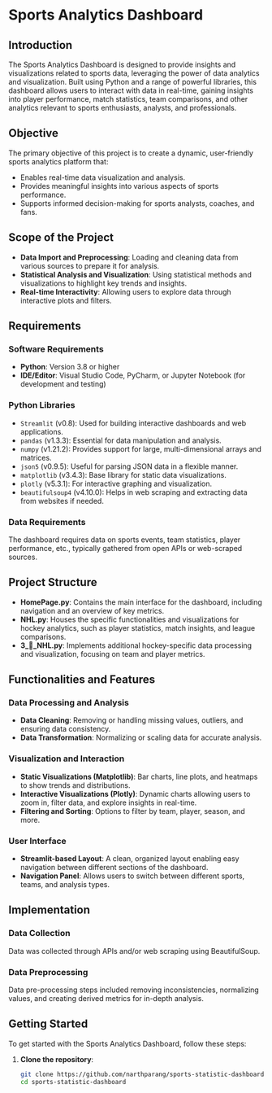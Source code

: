 # Sports Analytics Dashboard

## Introduction
The Sports Analytics Dashboard is designed to provide insights and visualizations related to sports data, leveraging the power of data analytics and visualization. Built using Python and a range of powerful libraries, this dashboard allows users to interact with data in real-time, gaining insights into player performance, match statistics, team comparisons, and other analytics relevant to sports enthusiasts, analysts, and professionals.

## Objective
The primary objective of this project is to create a dynamic, user-friendly sports analytics platform that:
- Enables real-time data visualization and analysis.
- Provides meaningful insights into various aspects of sports performance.
- Supports informed decision-making for sports analysts, coaches, and fans.

## Scope of the Project
- **Data Import and Preprocessing**: Loading and cleaning data from various sources to prepare it for analysis.
- **Statistical Analysis and Visualization**: Using statistical methods and visualizations to highlight key trends and insights.
- **Real-time Interactivity**: Allowing users to explore data through interactive plots and filters.

## Requirements

### Software Requirements
- **Python**: Version 3.8 or higher
- **IDE/Editor**: Visual Studio Code, PyCharm, or Jupyter Notebook (for development and testing)

### Python Libraries
- `Streamlit` (v0.8): Used for building interactive dashboards and web applications.
- `pandas` (v1.3.3): Essential for data manipulation and analysis.
- `numpy` (v1.21.2): Provides support for large, multi-dimensional arrays and matrices.
- `json5` (v0.9.5): Useful for parsing JSON data in a flexible manner.
- `matplotlib` (v3.4.3): Base library for static data visualizations.
- `plotly` (v5.3.1): For interactive graphing and visualization.
- `beautifulsoup4` (v4.10.0): Helps in web scraping and extracting data from websites if needed.

### Data Requirements
The dashboard requires data on sports events, team statistics, player performance, etc., typically gathered from open APIs or web-scraped sources.

## Project Structure
- **HomePage.py**: Contains the main interface for the dashboard, including navigation and an overview of key metrics.
- **NHL.py**: Houses the specific functionalities and visualizations for hockey analytics, such as player statistics, match insights, and league comparisons.
- **3_🏒_NHL.py**: Implements additional hockey-specific data processing and visualization, focusing on team and player metrics.

## Functionalities and Features

### Data Processing and Analysis
- **Data Cleaning**: Removing or handling missing values, outliers, and ensuring data consistency.
- **Data Transformation**: Normalizing or scaling data for accurate analysis.

### Visualization and Interaction
- **Static Visualizations (Matplotlib)**: Bar charts, line plots, and heatmaps to show trends and distributions.
- **Interactive Visualizations (Plotly)**: Dynamic charts allowing users to zoom in, filter data, and explore insights in real-time.
- **Filtering and Sorting**: Options to filter by team, player, season, and more.

### User Interface
- **Streamlit-based Layout**: A clean, organized layout enabling easy navigation between different sections of the dashboard.
- **Navigation Panel**: Allows users to switch between different sports, teams, and analysis types.

## Implementation

### Data Collection
Data was collected through APIs and/or web scraping using BeautifulSoup.

### Data Preprocessing
Data pre-processing steps included removing inconsistencies, normalizing values, and creating derived metrics for in-depth analysis.

## Getting Started
To get started with the Sports Analytics Dashboard, follow these steps:

1. **Clone the repository**:
   ```bash
   git clone https://github.com/narthparang/sports-statistic-dashboard.git
   cd sports-statistic-dashboard
